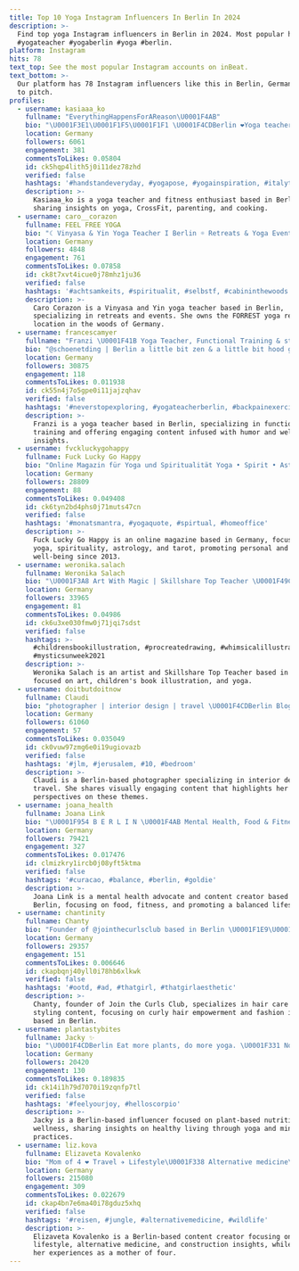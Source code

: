 ```yaml
---
title: Top 10 Yoga Instagram Influencers In Berlin In 2024
description: >-
  Find top yoga Instagram influencers in Berlin in 2024. Most popular hashtags:
  #yogateacher #yogaberlin #yoga #berlin.
platform: Instagram
hits: 78
text_top: See the most popular Instagram accounts on inBeat.
text_bottom: >-
  Our platform has 78 Instagram influencers like this in Berlin, Germany for you
  to pitch.
profiles:
  - username: kasiaaa_ko
    fullname: "EverythingHappensForAReason\U0001F4AB"
    bio: "\U0001F3E1\U0001F1F5\U0001F1F1 \U0001F4CDBerlin ❤Yoga teacher\U0001F9D8\U0001F3FC‍♀ ❤Mama ❤Crossfit\_ ❤OEB\U0001F436 ❤Cooking\_ ❤️ 10% of @yogajunkies code kasia10 \U0001F38A\U0001F38A"
    location: Germany
    followers: 6061
    engagement: 381
    commentsToLikes: 0.05804
    id: ck5hqp4lith5j0i11dez78zhd
    verified: false
    hashtags: '#handstandeveryday, #yogapose, #yogainspiration, #italytravel'
    description: >-
      Kasiaaa_ko is a yoga teacher and fitness enthusiast based in Berlin,
      sharing insights on yoga, CrossFit, parenting, and cooking.
  - username: caro__corazon
    fullname: FEEL FREE YOGA
    bio: "☾ Vinyasa & Yin Yoga Teacher I Berlin ☼ Retreats & Yoga Events △ Owner of the FOR\U0001F332REST - Yoga Retreat Location in den Woods"
    location: Germany
    followers: 4848
    engagement: 761
    commentsToLikes: 0.07858
    id: ck8t7xvt4icue0j78mhz1ju36
    verified: false
    hashtags: '#achtsamkeits, #spiritualit, #selbstf, #cabininthewoods'
    description: >-
      Caro Corazon is a Vinyasa and Yin yoga teacher based in Berlin,
      specializing in retreats and events. She owns the FORREST yoga retreat
      location in the woods of Germany.
  - username: francescamyer
    fullname: "Franzi \U0001F41B Yoga Teacher, Functional Training & stupid Jokes."
    bio: "@schoenetding | Berlin a little bit zen & a little bit hood girl ☯️ \U0001F48C francescamyer@gmail.com"
    location: Germany
    followers: 30875
    engagement: 118
    commentsToLikes: 0.011938
    id: ck55n4j7o5gpe0i11jajzqhav
    verified: false
    hashtags: '#neverstopexploring, #yogateacherberlin, #backpainexercises, #zalandostyle'
    description: >-
      Franzi is a yoga teacher based in Berlin, specializing in functional
      training and offering engaging content infused with humor and wellness
      insights.
  - username: fvckluckygohappy
    fullname: Fuck Lucky Go Happy
    bio: "Online Magazin für Yoga und Spiritualität Yoga • Spirit • Astro • Tarot • Gesellschaft \U0001F9D8‍♀️✊\U0001F30F \U0001F64F \U0001F314 \U0001FA90 \U0001F3F3️‍\U0001F308 Founded 2013 by @rebeccarandak Mehr\U0001F447"
    location: Germany
    followers: 28809
    engagement: 88
    commentsToLikes: 0.049408
    id: ck6tyn2bd4phs0j71muts47cn
    verified: false
    hashtags: '#monatsmantra, #yogaquote, #spirtual, #homeoffice'
    description: >-
      Fuck Lucky Go Happy is an online magazine based in Germany, focusing on
      yoga, spirituality, astrology, and tarot, promoting personal and societal
      well-being since 2013.
  - username: weronika.salach
    fullname: Weronika Salach
    bio: "\U0001F3A8 Art With Magic | Skillshare Top Teacher \U0001F49C Mom | Yoga Teacher |\U0001F4CDBerlin \U0001F316 @moonbrush.art ⬇️ LINKS ⬇️"
    location: Germany
    followers: 33965
    engagement: 81
    commentsToLikes: 0.04986
    id: ck6u3xe030fmw0j71jqi7sdst
    verified: false
    hashtags: >-
      #childrensbookillustration, #procreatedrawing, #whimsicalillustration,
      #mysticsunweek2021
    description: >-
      Weronika Salach is an artist and Skillshare Top Teacher based in Berlin,
      focused on art, children's book illustration, and yoga.
  - username: doitbutdoitnow
    fullname: Claudi
    bio: "photographer | interior design | travel \U0001F4CDBerlin Blogazine ⬇️"
    location: Germany
    followers: 61060
    engagement: 57
    commentsToLikes: 0.035049
    id: ck0vuw97zmg6e0i19ugiovazb
    verified: false
    hashtags: '#jlm, #jerusalem, #10, #bedroom'
    description: >-
      Claudi is a Berlin-based photographer specializing in interior design and
      travel. She shares visually engaging content that highlights her unique
      perspectives on these themes.
  - username: joana_health
    fullname: Joana Link
    bio: "\U0001F954 B E R L I N \U0001F4AB Mental Health, Food & Fitness \U0001F33B #balance Mail: joana_health@foryouagency.de"
    location: Germany
    followers: 79421
    engagement: 327
    commentsToLikes: 0.017476
    id: clmizkry1ircb0j08yft5ktma
    verified: false
    hashtags: '#curacao, #balance, #berlin, #goldie'
    description: >-
      Joana Link is a mental health advocate and content creator based in
      Berlin, focusing on food, fitness, and promoting a balanced lifestyle.
  - username: chantinity
    fullname: Chanty
    bio: "Founder of @jointhecurlsclub based in Berlin \U0001F1E9\U0001F1EA\U0001F1EA\U0001F1E8 ✉️contact@chantinity.com"
    location: Germany
    followers: 29357
    engagement: 151
    commentsToLikes: 0.006646
    id: ckapbqnj40yll0i78hb6xlkwk
    verified: false
    hashtags: '#ootd, #ad, #thatgirl, #thatgirlaesthetic'
    description: >-
      Chanty, founder of Join the Curls Club, specializes in hair care and
      styling content, focusing on curly hair empowerment and fashion insights
      based in Berlin.
  - username: plantastybites
    fullname: Jacky ✨
    bio: "\U0001F4CDBerlin Eat more plants, do more yoga. \U0001F331 Nourishing mind, body and soul. ✨"
    location: Germany
    followers: 20420
    engagement: 130
    commentsToLikes: 0.189835
    id: ck14i1h79d7070i19zqnfp7tl
    verified: false
    hashtags: '#feelyourjoy, #helloscorpio'
    description: >-
      Jacky is a Berlin-based influencer focused on plant-based nutrition and
      wellness, sharing insights on healthy living through yoga and mindfulness
      practices.
  - username: liz.kova
    fullname: Elizaveta Kovalenko
    bio: "Mom of 4 ❤️ Travel ✈️ Lifestyle\U0001F338 Alternative medicine\U0001F33F Construction\U0001F3D7️ \U0001F4CDBerlin"
    location: Germany
    followers: 215080
    engagement: 309
    commentsToLikes: 0.022679
    id: ckap4bn7e6ma40i78gduz5xhq
    verified: false
    hashtags: '#reisen, #jungle, #alternativemedicine, #wildlife'
    description: >-
      Elizaveta Kovalenko is a Berlin-based content creator focusing on travel,
      lifestyle, alternative medicine, and construction insights, while sharing
      her experiences as a mother of four.
---
```



